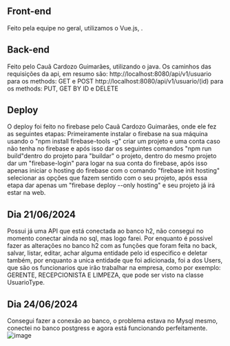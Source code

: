 ## Front-end 
Feito pela equipe no geral, utilizamos o Vue.js, .

## Back-end 
Feito pelo Cauã Cardozo Guimarães, utilizando o java.
Os caminhos das requisições da api, em resumo são: 
http://localhost:8080/api/v1/usuario para os methods: GET e POST
http://localhost:8080/api/v1/usuario/(id) para os methods: PUT, GET BY ID e DELETE

## Deploy
O deploy foi feito no firebase pelo Cauã Cardozo Guimarães, onde ele fez as seguintes etapas:
Primeiramente instalar o firebase na sua máquina usando o "npm install firebase-tools -g"
criar um projeto e uma conta caso não tenha no firebase e após isso dar os seguintes comandos
"npm run build"dentro do projeto para "buildar" o projeto, dentro do mesmo projeto dar um "firebase-login" para logar na sua conta do firebase,
após isso apenas iniciar o hosting do firebase com o comando "firebase init hosting" selecionar as opções que fazem sentido com o seu projeto, após essa etapa dar apenas um
"firebase deploy --only hosting" e seu projeto já irá estar na web.

## Dia 21/06/2024
Possui já uma API que está conectada ao banco h2, não consegui no momento conectar ainda no sql, mas logo farei.
Por enquanto é possivel fazer as alterações no banco h2 com as funções que foram feita no back, salvar, listar, editar, achar alguma entidade pelo id especifico e deletar também, por enquanto a unica entidade que foi adicionada, foi a dos Users, que são os funcionarios que irão trabalhar na empresa, como por exemplo: GERENTE, RECEPCIONISTA E LIMPEZA, que pode ser visto na classe UsuarioType.


## Dia 24/06/2024
Consegui fazer a conexão ao banco, o problema estava no Mysql mesmo, conectei no banco postgress e agora está funcionando perfeitamente.
![image](https://github.com/caique-probst/quinta-do-ypua/assets/83767012/ff5625e1-94bd-4748-8453-b6bd2cc6969e)
